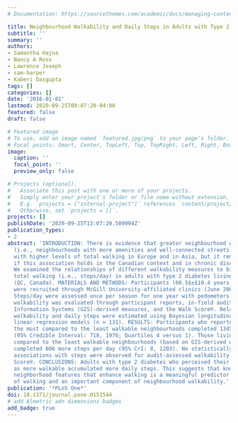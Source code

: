 ```yaml
---
# Documentation: https://sourcethemes.com/academic/docs/managing-content/

title: Neighbourhood Walkability and Daily Steps in Adults with Type 2 Diabetes
subtitle: ''
summary: ''
authors:
- Samantha Hajna
- Nancy A Ross
- Lawrence Joseph
- sam-harper
- Kaberi Dasgupta
tags: []
categories: []
date: '2016-01-01'
lastmod: 2020-09-25T09:07:20-04:00
featured: false
draft: false

# Featured image
# To use, add an image named `featured.jpg/png` to your page's folder.
# Focal points: Smart, Center, TopLeft, Top, TopRight, Left, Right, BottomLeft, Bottom, BottomRight.
image:
  caption: ''
  focal_point: ''
  preview_only: false

# Projects (optional).
#   Associate this post with one or more of your projects.
#   Simply enter your project's folder or file name without extension.
#   E.g. `projects = ["internal-project"]` references `content/project/deep-learning/index.md`.
#   Otherwise, set `projects = []`.
projects: []
publishDate: '2020-09-25T13:07:20.589094Z'
publication_types:
- 2
abstract: 'INTRODUCTION: There is evidence that greater neighbourhood walkability
  (i.e., neighbourhoods with more amenities and well-connected streets) is associated
  with higher levels of total walking in Europe and in Asia, but it remains unclear
  if this association holds in the Canadian context and in chronic disease populations.
  We examined the relationships of different walkability measures to biosensor-assessed
  total walking (i.e., steps/day) in adults with type 2 diabetes living in Montreal
  (QC, Canada). MATERIALS AND METHODS: Participants (60.5$±$10.4 years; 48.1% women)
  were recruited through McGill University-affiliated clinics (June 2006 to May 2008).
  Steps/day were assessed once per season for one year with pedometers. Neighbourhood
  walkability was evaluated through participant reports, in-field audits, Geographic
  Information Systems (GIS)-derived measures, and the Walk Score®. Relationships between
  walkability and daily steps were estimated using Bayesian longitudinal hierarchical
  linear regression models (n = 131). RESULTS: Participants who reported living in
  the most compared to the least walkable neighbourhoods completed 1345 more steps/day
  (95% Credible Interval: 718, 1976; Quartiles 4 versus 1). Those living in the most
  compared to the least walkable neighbourhoods (based on GIS-derived walkability)
  completed 606 more steps per day (95% CrI: 8, 1203). No statistically significant
  associations with steps were observed for audit-assessed walkability or the Walk
  Score®. CONCLUSIONS: Adults with type 2 diabetes who perceived their neighbourhoods
  as more walkable accumulated more daily steps. This suggests that knowledge of local
  neighborhood features that enhance walking is a meaningful predictor of higher levels
  of walking and an important component of neighbourhood walkability.'
publication: '*PLoS One*'
doi: 10.1371/journal.pone.0151544
# add Almetric adn dimensions badges
add_badge: true
---
```


